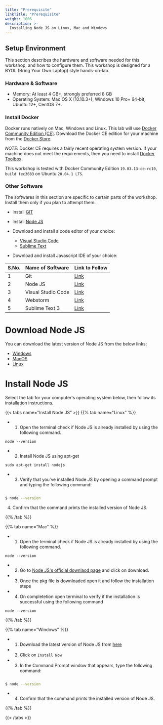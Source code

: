 ```yaml
---
title: "Prerequisite"
linkTitle: "Prerequisite"
weight: 1006
description: >-
  Installing Node JS on Linux, Mac and Windows
---
```


## Setup Environment

This section describes the hardware and software needed for this workshop, and how to configure them.
This workshop is designed for a BYOL (Bring Your Own Laptop) style hands-on-lab.

### Hardware & Software

- Memory: At least 4 GB+, strongly preferred 8 GB
- Operating System: Mac OS X (10.10.3+), Windows 10 Pro+ 64-bit, Ubuntu 12+, CentOS 7+.

### Install Docker

Docker runs natively on Mac, Windows and Linux.
This lab will use [Docker Community Edition (CE)](https://www.docker.com/community-edition).
Download the Docker CE edition for your machine from the [Docker Store](https://store.docker.com/search?type=edition&offering=community).

_NOTE_: Docker CE requires a fairly recent operating system version.
If your machine does not meet the requirements, then you need to install [Docker Toolbox](https://www.docker.com/products/docker-toolbox).

This workshop is tested with Docker Community Edition `19.03.13-ce-rc10, build fec3683` on Ubuntu `20.04.1 LTS`.

### Other Software

The softwares in this section are specific to certain parts of the workshop.
Install them only if you plan to attempt them.

- Install [GIT](https://git-scm.com)
- Install [Node JS](https://nodejs.org/en/)
- Download and install a code editor of your choice:

  - [Visual Studio Code](https://code.visualstudio.com/download)
  - [Sublime Text](https://www.sublimetext.com/3)

- Download and install Javascript IDE of your choice:

| S.No. | Name of Software   | Link to Follow                                 |
| :---- | :----------------- | :--------------------------------------------- |
| 1     | Git                | [Link](https://git-scm.com)                    |
| 2     | Node JS            | [Link](https://nodejs.org/en/)                 |
| 3     | Visual Studio Code | [Link](https://code.visualstudio.com/download) |
| 4     | Webstorm           | [Link](https://www.jetbrains.com/webstorm/)    |
| 5     | Sublime Text 3     | [Link](https://www.sublimetext.com/3)          |

# Download Node JS

You can download the latest version of Node JS from the below links:

- [Windows](https://nodejs.org/en/)
- [MacOS ](https://nodejs.org/en/)
- [Linux](https://nodejs.org/en/)

# Install Node JS

Select the tab for your computer's operating system below, then follow its installation instructions.

{{< tabs name="Install Node JS" >}}
{{% tab name="Linux" %}}

- 1. Open the terminal check if Node JS is already installed by using the following command.

```
node --version
```

- 2. Install Node JS using apt-get

```
sudo apt-get install nodejs
```

- 3. Verify that you've installed Node JS by opening a command prompt and typing the following command:

```bash

$ node --version

```

4. Confirm that the command prints the installed version of Node JS.

{{% /tab %}}

{{% tab name="Mac" %}}

- 1. Open the terminal check if Node JS is already installed by using the following command.

```
node --version
```

- 2. Go to [Node JS's official downlaod page](https://nodejs.org/en/) and click on download.
- 3. Once the pkg file is downloaded open it and follow the installation steps
- 4. On completetion open terminal to verify if the installation is successful using the following command

```
node --version
```

{{% /tab %}}

{{% tab name="Windows" %}}

- 1. Download the latest version of Node JS from [here](https://nodejs.org/en/)
- 2. Click on `Install Now`
- 3. In the Command Prompt window that appears, type the following command: <br>

```bash

$ node --version

```

- 4. Confirm that the command prints the installed version of Node JS.

{{% /tab %}}

{{< /tabs >}}
